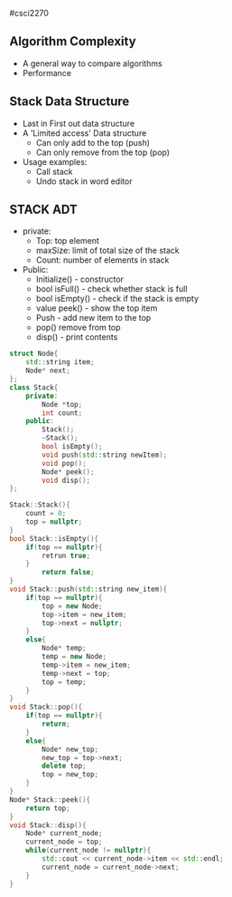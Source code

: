 #csci2270 
## Algorithm Complexity
- A general way to compare algorithms 
- Performance
## Stack Data Structure
- Last in First out data structure
- A 'Limited access' Data structure 
	- Can only add to the top (push)
	- Can only remove from the top (pop)
- Usage examples:
	- Call stack
	- Undo stack in word editor
## STACK ADT
- private:
	- Top: top element
	- maxSize: limit of total size of the stack
	- Count: number of elements in stack
- Public:
	- Initialize() - constructor
	- bool isFull() - check whether stack is full
	- bool isEmpty() - check if the stack is empty
	- value peek() - show the top item
	- Push - add new item to the top
	- pop() remove from top  
	- disp() - print contents

```cpp
struct Node{
	std::string item;
	Node* next;
};
class Stack{
	private:
		Node *top;
		int count;
	public:
		Stack();
		~Stack();
		bool isEmpty();
		void push(std::string newItem);
		void pop();
		Node* peek();
		void disp();
};
```
```cpp
Stack::Stack(){
	count = 0;
	top = nullptr;
}
bool Stack::isEmpty(){
	if(top == nullptr){
		retrun true;
	}
		return false;
}
void Stack::push(std::string new_item){
	if(top == nullptr){
		top = new Node;
		top->item = new_item;
		top->next = nullptr;
	}
	else{
		Node* temp;
		temp = new Node;
		temp->item = new_item;
		temp->next = top;
		top = temp;
	}
}
void Stack::pop(){
	if(top == nullptr){
		return;
	}
	else{
		Node* new_top;
		new_top = top->next;
		delete top;
		top = new_top;
	}
}
Node* Stack::peek(){
	return top;
}
void Stack::disp(){
	Node* current_node;
	current_node = top;
	while(current_node != nullptr){
		std::cout << current_node->item << std::endl;
		current_node = current_node->next;
	}
}
```